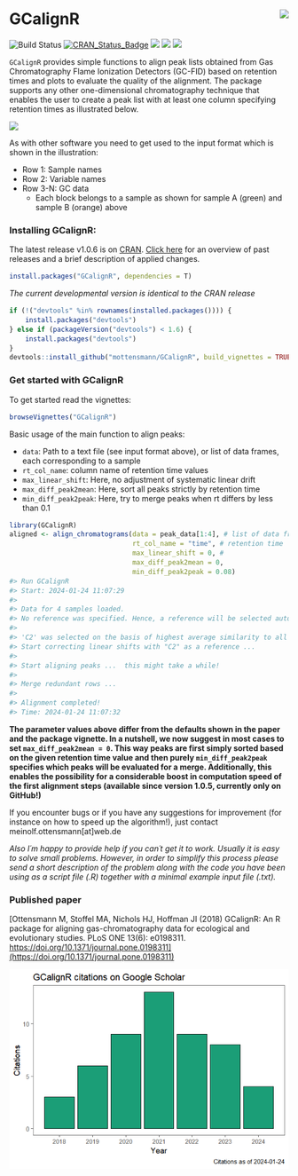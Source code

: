 
# GCalignR [<img src="vignettes/GCalignRLogo.png" height="200" align="right"/>](https://github.com/mottensmann/GCalignR)

![Build
Status](https://travis-ci.org/mottensmann/GCalignR.svg?branch=master)
[![CRAN_Status_Badge](http://www.r-pkg.org/badges/version/GCalignR)](https://cran.r-project.org/package=GCalignR)
[![](http://cranlogs.r-pkg.org/badges/grand-total/GCalignR)](https://cran.r-project.org/package=GCalignR)
[![](https://img.shields.io/badge/doi-10.1371/journal.pone.0198311-Darkorange.svg)](https://doi.org/10.1371/journal.pone.0198311)
[![](https://img.shields.io/badge/Altmetric--Darkorange.svg)](https://www.altmetric.com/details/43624695)

`GCalignR` provides simple functions to align peak lists obtained from
Gas Chromatography Flame Ionization Detectors (GC-FID) based on
retention times and plots to evaluate the quality of the alignment. The
package supports any other one-dimensional chromatography technique that
enables the user to create a peak list with at least one column
specifying retention times as illustrated below.

<img src="vignettes/Two_Chromas_Peak_List.png" width="864" style="display: block; margin: auto;" />

As with other software you need to get used to the input format which is
shown in the illustration:

- Row 1: Sample names
- Row 2: Variable names
- Row 3-N: GC data
  - Each block belongs to a sample as shown for sample A (green) and
    sample B (orange) above

### Installing GCalignR:

The latest release v1.0.6 is on
[CRAN](https://cran.r-project.org/web/packages/GCalignR/index.html).
[Click here](https://github.com/mottensmann/GCalignR/releases) for an
overview of past releases and a brief description of applied changes.

``` r
install.packages("GCalignR", dependencies = T)
```

*The current developmental version is identical to the CRAN release*

``` r
if (!("devtools" %in% rownames(installed.packages()))) { 
    install.packages("devtools")
} else if (packageVersion("devtools") < 1.6) {
    install.packages("devtools")
}
devtools::install_github("mottensmann/GCalignR", build_vignettes = TRUE)
```

### Get started with GCalignR

To get started read the vignettes:

``` r
browseVignettes("GCalignR")
```

Basic usage of the main function to align peaks:

- `data`: Path to a text file (see input format above), or list of data
  frames, each corresponding to a sample
- `rt_col_name`: column name of retention time values
- `max_linear_shift`: Here, no adjustment of systematic linear drift
- `max_diff_peak2mean`: Here, sort all peaks strictly by retention time
- `min_diff_peak2peak`: Here, try to merge peaks when rt differs by less
  than 0.1

``` r
library(GCalignR)
aligned <- align_chromatograms(data = peak_data[1:4], # list of data frame 
                               rt_col_name = "time", # retention time
                               max_linear_shift = 0, #
                               max_diff_peak2mean = 0, 
                               min_diff_peak2peak = 0.08) 
#> Run GCalignR
#> Start: 2024-01-24 11:07:29
#> 
#> Data for 4 samples loaded.
#> No reference was specified. Hence, a reference will be selected automatically ...
#>  
#> 'C2' was selected on the basis of highest average similarity to all samples (score = 0.06).
#> Start correcting linear shifts with "C2" as a reference ...
#> 
#> Start aligning peaks ...  this might take a while!
#> 
#> Merge redundant rows ...
#>  
#> Alignment completed!
#> Time: 2024-01-24 11:07:32
```

**The parameter values above differ from the defaults shown in the paper
and the package vignette. In a nutshell, we now suggest in most cases to
set `max_diff_peak2mean = 0`. This way peaks are first simply sorted
based on the given retention time value and then purely
`min_diff_peak2peak` specifies which peaks will be evaluated for a
merge. Additionally, this enables the possibility for a considerable
boost in computation speed of the first alignment steps (available since
version 1.0.5, currently only on GitHub!)**

If you encounter bugs or if you have any suggestions for improvement
(for instance on how to speed up the algorithm!), just contact
meinolf.ottensmann\[at\]web.de

*Also I´m happy to provide help if you can´t get it to work. Usually it
is easy to solve small problems. However, in order to simplify this
process please send a short description of the problem along with the
code you have been using as a script file (.R) together with a minimal
example input file (.txt).*

### Published paper

[Ottensmann M, Stoffel MA, Nichols HJ, Hoffman JI (2018) GCalignR: An R
package for aligning gas-chromatography data for ecological and
evolutionary studies. PLoS ONE 13(6): e0198311.
https://doi.org/10.1371/journal.pone.0198311](https://doi.org/10.1371/journal.pone.0198311)

![](README-unnamed-chunk-7-1.png)<!-- -->
